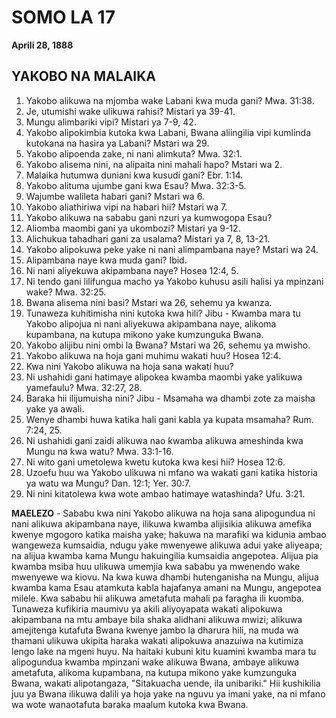 # SOMO LA 17
**Aprili 28, 1888**

## YAKOBO NA MALAIKA

1. Yakobo alikuwa na mjomba wake Labani kwa muda gani? Mwa. 31:38.
2. Je, utumishi wake ulikuwa rahisi? Mistari ya 39-41.
3. Mungu alimbariki vipi? Mistari ya 7-9, 42.
4. Yakobo alipokimbia kutoka kwa Labani, Bwana aliingilia vipi kumlinda kutokana na hasira ya Labani? Mstari wa 29.
5. Yakobo alipoenda zake, ni nani alimkuta? Mwa. 32:1.
6. Yakobo alisema nini, na alipaita nini mahali hapo? Mstari wa 2.
7. Malaika hutumwa duniani kwa kusudi gani? Ebr. 1:14.
8. Yakobo alituma ujumbe gani kwa Esau? Mwa. 32:3-5.
9. Wajumbe walileta habari gani? Mstari wa 6.
10. Yakobo aliathiriwa vipi na habari hii? Mstari wa 7.
11. Yakobo alikuwa na sababu gani nzuri ya kumwogopa Esau?
12. Aliomba maombi gani ya ukombozi? Mistari ya 9-12.
13. Alichukua tahadhari gani za usalama? Mistari ya 7, 8, 13-21.
14. Yakobo alipokuwa peke yake ni nani alimpambana naye? Mstari wa 24.
15. Alipambana naye kwa muda gani? Ibid.
16. Ni nani aliyekuwa akipambana naye? Hosea 12:4, 5.
17. Ni tendo gani lilifungua macho ya Yakobo kuhusu asili halisi ya mpinzani wake? Mwa. 32:25.
18. Bwana alisema nini basi? Mstari wa 26, sehemu ya kwanza.
19. Tunaweza kuhitimisha nini kutoka kwa hili? Jibu - Kwamba mara tu Yakobo alipojua ni nani aliyekuwa akipambana naye, alikoma kupambana, na kutupa mikono yake kumzunguka Bwana.
20. Yakobo alijibu nini ombi la Bwana? Mstari wa 26, sehemu ya mwisho.
21. Yakobo alikuwa na hoja gani muhimu wakati huu? Hosea 12:4.
22. Kwa nini Yakobo alikuwa na hoja sana wakati huu?
23. Ni ushahidi gani hatimaye alipokea kwamba maombi yake yalikuwa yamefaulu? Mwa. 32:27, 28.
24. Baraka hii ilijumuisha nini? Jibu - Msamaha wa dhambi zote za maisha yake ya awali.
25. Wenye dhambi huwa katika hali gani kabla ya kupata msamaha? Rum. 7:24, 25.
26. Ni ushahidi gani zaidi alikuwa nao kwamba alikuwa ameshinda kwa Mungu na kwa watu? Mwa. 33:1-16.
27. Ni wito gani umetolewa kwetu kutoka kwa kesi hii? Hosea 12:6.
28. Uzoefu huu wa Yakobo ulikuwa ni mfano wa wakati gani katika historia ya watu wa Mungu? Dan. 12:1; Yer. 30:7.
29. Ni nini kitatolewa kwa wote ambao hatimaye watashinda? Ufu. 3:21.

**MAELEZO** - Sababu kwa nini Yakobo alikuwa na hoja sana alipogundua ni nani alikuwa akipambana naye, ilikuwa kwamba alijisikia alikuwa amefika kwenye mgogoro katika maisha yake; hakuwa na marafiki wa kidunia ambao wangeweza kumsaidia, ndugu yake mwenyewe alikuwa adui yake aliyeapa; na alijua kwamba kama Mungu hakuingilia kumsaidia angepotea. Alijua pia kwamba msiba huu ulikuwa umemjia kwa sababu ya mwenendo wake mwenyewe wa kiovu. Na kwa kuwa dhambi hutenganisha na Mungu, alijua kwamba kama Esau atamkuta kabla hajafanya amani na Mungu, angepotea milele. Kwa sababu hii alikuwa ametafuta mahali pa faragha ili kuomba. Tunaweza kufikiria maumivu ya akili aliyoyapata wakati alipokuwa akipambana na mtu ambaye bila shaka alidhani alikuwa mwizi; alikuwa amejitenga kutafuta Bwana kwenye jambo la dharura hili, na muda wa thamani ulikuwa ukipita haraka wakati alipokuwa anazuiwa na kutimiza lengo lake na mgeni huyu. Na haitaki kubuni kitu kuamini kwamba mara tu alipogundua kwamba mpinzani wake alikuwa Bwana, ambaye alikuwa ametafuta, alikoma kupambana, na kutupa mikono yake kumzunguka Bwana, wakati alipotangaza, "Sitakuacha uende, ila unibariki." Hii kushikilia juu ya Bwana ilikuwa dalili ya hoja yake na nguvu ya imani yake, na ni mfano wa wote wanaotafuta baraka maalum kutoka kwa Bwana.